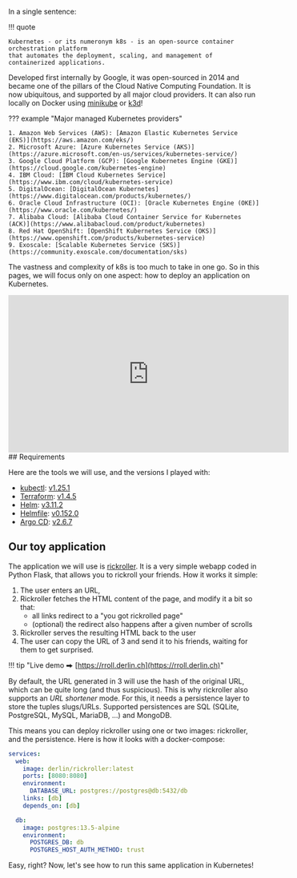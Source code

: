 In a single sentence:

!!! quote

    Kubernetes - or its numeronym k8s - is an open-source container orchestration platform
    that automates the deployment, scaling, and management of containerized applications.

Developed first internally by Google, it was open-sourced in 2014 and became one of the pillars of
the Cloud Native Computing Foundation. It is now ubiquitous, and supported by all major cloud providers.
It can also run locally on Docker using [minikube](https://minikube.sigs.k8s.io/) or [k3d](https://k3d.io/)!

??? example "Major managed Kubernetes providers"

    1. Amazon Web Services (AWS): [Amazon Elastic Kubernetes Service (EKS)](https://aws.amazon.com/eks/)
    2. Microsoft Azure: [Azure Kubernetes Service (AKS)](https://azure.microsoft.com/en-us/services/kubernetes-service/)
    3. Google Cloud Platform (GCP): [Google Kubernetes Engine (GKE)](https://cloud.google.com/kubernetes-engine)
    4. IBM Cloud: [IBM Cloud Kubernetes Service](https://www.ibm.com/cloud/kubernetes-service)
    5. DigitalOcean: [DigitalOcean Kubernetes](https://www.digitalocean.com/products/kubernetes/)
    6. Oracle Cloud Infrastructure (OCI): [Oracle Kubernetes Engine (OKE)](https://www.oracle.com/kubernetes/)
    7. Alibaba Cloud: [Alibaba Cloud Container Service for Kubernetes (ACK)](https://www.alibabacloud.com/product/kubernetes)
    8. Red Hat OpenShift: [OpenShift Kubernetes Service (OKS)](https://www.openshift.com/products/kubernetes-service)
    9. Exoscale: [Scalable Kubernetes Service (SKS)](https://community.exoscale.com/documentation/sks)

The vastness and complexity of k8s is too much to take in one go. So in this pages, we will focus only on one aspect:
how to deploy an application on Kubernetes.

<div align=center>
<iframe width="560" height="315" src="https://www.youtube-nocookie.com/embed/PziYflu8cB8" title="YouTube video player" frameborder="0" allow="accelerometer; autoplay; clipboard-write; encrypted-media; gyroscope; picture-in-picture; web-share" allowfullscreen></iframe>
</div>
## Requirements

Here are the tools we will use, and the versions I played with:

- [kubectl](https://kubernetes.io/docs/reference/kubectl/kubectl/): [v1.25.1](https://github.com/kubernetes/kubectl/releases/tag/v1.25.1)
- [Terraform](https://terraform.io/): [v1.4.5](https://github.com/hashicorp/terraform/releases/tag/v1.4.5)
- [Helm](https://helm.sh/): [v3.11.2](https://github.com/helm/helm/releases/tag/v3.11.2)
- [Helmfile](https://helmfile.readthedocs.io/): [v0.152.0](https://github.com/helmfile/helmfile/releases/tag/v0.152.0)
- [Argo CD](https://argoproj.github.io/argo-cd/): [v2.6.7](https://github.com/argoproj/argo-cd/releases/tag/v2.6.7)

## Our toy application

The application we will use is [rickroller](https://github.com/derlin/rickroller).
It is a very simple webapp coded in Python Flask, that allows you to rickroll your friends. How it works
it simple:

1. The user enters an URL,
2. Rickroller fetches the HTML content of the page, and modify it a bit so that:
    * all links redirect to a "you got rickrolled page"
    * (optional) the redirect also happens after a given number of scrolls
3. Rickroller serves the resulting HTML back to the user
4. The user can copy the URL of 3 and send it to his friends, waiting for them to get surprised.

!!! tip "Live demo ⮕ [https://rroll.derlin.ch](https://rroll.derlin.ch)"

By default, the URL generated in 3 will use the hash of the original URL, which can be quite long
(and thus suspicious).
This is why rickroller also supports an *URL shortener* mode. For this, it needs a persistence
layer to store the tuples slugs/URLs. Supported persistences are SQL (SQLite, PostgreSQL, MySQL, MariaDB, ...)
and MongoDB.

This means you can deploy rickroller using one or two images: rickroller, and the persistence.
Here is how it looks with a docker-compose:

```yaml
services:
  web:
    image: derlin/rickroller:latest
    ports: [8080:8080]
    environment:
      DATABASE_URL: postgres://postgres@db:5432/db
    links: [db]
    depends_on: [db]

  db:
    image: postgres:13.5-alpine
    environment:
      POSTGRES_DB: db
      POSTGRES_HOST_AUTH_METHOD: trust
```

Easy, right? Now, let's see how to run this same application in Kubernetes!